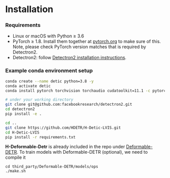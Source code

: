 # Installation

### Requirements
- Linux or macOS with Python ≥ 3.6
- PyTorch ≥ 1.8.
  Install them together at [pytorch.org](https://pytorch.org) to make sure of this. Note, please check
  PyTorch version matches that is required by Detectron2.
- Detectron2: follow [Detectron2 installation instructions](https://detectron2.readthedocs.io/tutorials/install.html).


### Example conda environment setup
```bash
conda create --name detic python=3.8 -y
conda activate detic
conda install pytorch torchvision torchaudio cudatoolkit=11.1 -c pytorch-lts -c nvidia

# under your working directory
git clone git@github.com:facebookresearch/detectron2.git
cd detectron2
pip install -e .

cd ..
git clone https://github.com/HDETR/H-Detic-LVIS.git 
cd H-Detic-LVIS
pip install -r requirements.txt
```

**H-Deformable-Detr** is already included in the repo under [Deformable-DETR](./third_party/Deformable-DETR). To train models with Deformable-DETR (optional), we need to compile it

```
cd third_party/Deformable-DETR/models/ops
./make.sh
```